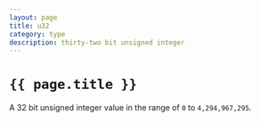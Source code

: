 ```yaml
---
layout: page
title: u32
category: type
description: thirty-two bit unsigned integer
---
```


# `{{ page.title }}`

A 32 bit unsigned integer value in the range of `0` to `4,294,967,295`.
